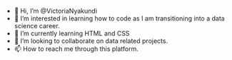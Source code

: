 - 👋 Hi, I’m @VictoriaNyakundi
- 👀 I’m interested in learning how to code as I am transitioning into a data science career.
- 🌱 I’m currently learning HTML and CSS
- 💞️ I’m looking to collaborate on data related projects. 
- 📫 How to reach me through this platform.

<!---
VictoriaNyakundi/VictoriaNyakundi is a ✨ special ✨ repository because its `README.md` (this file) appears on your GitHub profile.
You can click the Preview link to take a look at your changes.
--->
